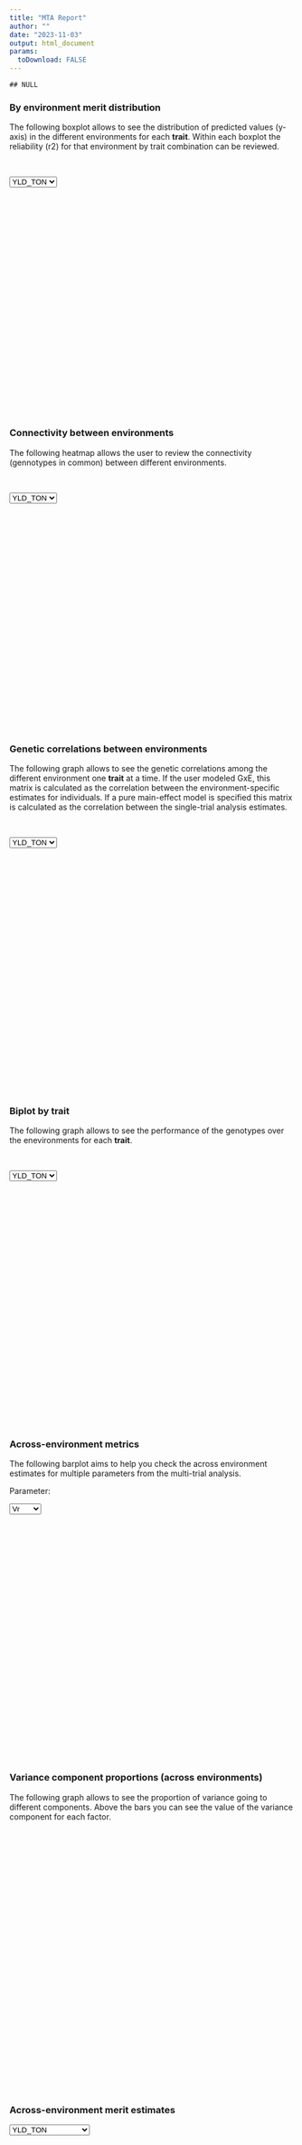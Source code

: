 ```yaml
---
title: "MTA Report"
author: ""
date: "2023-11-03"
output: html_document
params:
  toDownload: FALSE
---
```









```
## NULL
```

### By environment merit distribution

The following boxplot allows to see the distribution of predicted values (y-axis) in the different environments for each **trait**. Within each boxplot the reliability (r2) for that environment by trait combination can be reviewed.

<p>&nbsp;</p>

<!--html_preserve--><div class="form-group shiny-input-container">
<label class="control-label" id="mtaApp_1-traitMta-label" for="mtaApp_1-traitMta"></label>
<div>
<select id="mtaApp_1-traitMta" class="shiny-input-select"><option value="YLD_TON" selected>YLD_TON</option>
<option value="FLW50">FLW50</option>
<option value="HT_AVG">HT_AVG</option></select>
<script type="application/json" data-for="mtaApp_1-traitMta" data-nonempty="">{"plugins":["selectize-plugin-a11y"]}</script>
</div>
</div><!--/html_preserve-->

<!--html_preserve--><div class="shiny-plot-output html-fill-item" id="mtaApp_1-out0daf5650b6c085e0" style="width:100%;height:400px;"></div><!--/html_preserve-->

### Connectivity between environments

The following heatmap allows the user to review the connectivity (gennotypes in common) between different environments.

<p>&nbsp;</p>

<!--html_preserve--><div class="form-group shiny-input-container">
<label class="control-label" id="mtaApp_1-traitMtaConnect-label" for="mtaApp_1-traitMtaConnect"></label>
<div>
<select id="mtaApp_1-traitMtaConnect" class="shiny-input-select"><option value="YLD_TON" selected>YLD_TON</option>
<option value="FLW50">FLW50</option>
<option value="HT_AVG">HT_AVG</option></select>
<script type="application/json" data-for="mtaApp_1-traitMtaConnect" data-nonempty="">{"plugins":["selectize-plugin-a11y"]}</script>
</div>
</div><!--/html_preserve-->

<!--html_preserve--><div class="shiny-plot-output html-fill-item" id="mtaApp_1-out82977005676c4f6a" style="width:100%;height:400px;"></div><!--/html_preserve-->

### Genetic correlations between environments

The following graph allows to see the genetic correlations among the different environment one **trait** at a time. If the user modeled GxE, this matrix is calculated as the correlation between the environment-specific estimates for individuals. If a pure main-effect model is specified this matrix is calculated as the correlation between the single-trial analysis estimates.

<p>&nbsp;</p>

<!--html_preserve--><div class="form-group shiny-input-container">
<label class="control-label" id="mtaApp_1-traitPredictionsCorrelation-label" for="mtaApp_1-traitPredictionsCorrelation"></label>
<div>
<select id="mtaApp_1-traitPredictionsCorrelation" class="shiny-input-select"><option value="YLD_TON" selected>YLD_TON</option>
<option value="FLW50">FLW50</option>
<option value="HT_AVG">HT_AVG</option></select>
<script type="application/json" data-for="mtaApp_1-traitPredictionsCorrelation" data-nonempty="">{"plugins":["selectize-plugin-a11y"]}</script>
</div>
</div><!--/html_preserve-->


<!--html_preserve--><div class="shiny-plot-output html-fill-item" id="mtaApp_1-out6bfb7294a09f6003" style="width:100%;height:400px;"></div><!--/html_preserve-->

<p>&nbsp;</p>

### Biplot by trait

The following graph allows to see the performance of the genotypes over the enevironments for each **trait**.

<p>&nbsp;</p>

<!--html_preserve--><div class="form-group shiny-input-container">
<label class="control-label" id="mtaApp_1-traitBiplot-label" for="mtaApp_1-traitBiplot"></label>
<div>
<select id="mtaApp_1-traitBiplot" class="shiny-input-select"><option value="YLD_TON" selected>YLD_TON</option>
<option value="FLW50">FLW50</option>
<option value="HT_AVG">HT_AVG</option></select>
<script type="application/json" data-for="mtaApp_1-traitBiplot" data-nonempty="">{"plugins":["selectize-plugin-a11y"]}</script>
</div>
</div><!--/html_preserve-->

<!--html_preserve--><div class="plotly html-widget html-widget-output shiny-report-size shiny-report-theme html-fill-item" id="mtaApp_1-out63b1e9d71dafe6cd" style="width:100%;height:400px;"></div><!--/html_preserve-->


<p>&nbsp;</p>

### Across-environment metrics

The following barplot aims to help you check the across environment estimates for multiple parameters from the multi-trial analysis.

<!--html_preserve--><div class="form-group shiny-input-container">
<label class="control-label" id="mtaApp_1-parameterMetrics2-label" for="mtaApp_1-parameterMetrics2">Parameter:</label>
<div>
<select id="mtaApp_1-parameterMetrics2" class="shiny-input-select"><option value="mean" selected>mean</option>
<option value="r2" selected>r2</option>
<option value="Vg" selected>Vg</option>
<option value="Vr" selected>Vr</option></select>
<script type="application/json" data-for="mtaApp_1-parameterMetrics2" data-nonempty="">{"plugins":["selectize-plugin-a11y"]}</script>
</div>
</div><!--/html_preserve-->

<!--html_preserve--><div class="shiny-plot-output html-fill-item" id="mtaApp_1-out4e6110890371cf3d" style="width:100%;height:400px;"></div><!--/html_preserve-->

<p>&nbsp;</p>


### Variance component proportions (across environments)

The following graph allows to see the proportion of variance going to different components. Above the bars you can see the value of the variance component for each factor.

<p>&nbsp;</p>


<!--html_preserve--><div class="shiny-plot-output html-fill-item" id="mtaApp_1-outf140f1d830f10e0b" style="width:100%;height:400px;"></div><!--/html_preserve-->

<p>&nbsp;</p>

### Across-environment merit estimates

<!--html_preserve--><div class="form-group shiny-input-container">
<label class="control-label" id="mtaApp_1-traitMta2-label" for="mtaApp_1-traitMta2"></label>
<div>
<select id="mtaApp_1-traitMta2" class="shiny-input-select"><option value="YLD_TON" selected>YLD_TON</option>
<option value="HT_AVG">HT_AVG</option>
<option value="FLW50">FLW50</option>
<option value="HT_AVG-envIndex">HT_AVG-envIndex</option>
<option value="FLW50-envIndex">FLW50-envIndex</option>
<option value="YLD_TON-envIndex">YLD_TON-envIndex</option></select>
<script type="application/json" data-for="mtaApp_1-traitMta2" data-nonempty="">{"plugins":["selectize-plugin-a11y"]}</script>
</div>
</div><!--/html_preserve-->

<!--html_preserve--><div class="shiny-plot-output html-fill-item" id="mtaApp_1-out7675fb56f211f952" style="width:100%;height:400px;"></div><!--/html_preserve-->


<p>&nbsp;</p>



### Trait by trait-sensitivity plots

The following plots allow the user to select individual not only based on the scale of the trait but also by the sensitivity of the germplasm to the environmental covariates. These plots are only constructed if the MET model included the GxE in the modeling.


<!--html_preserve--><div class="form-group shiny-input-container">
<label class="control-label" id="mtaApp_1-traitMta3-label" for="mtaApp_1-traitMta3"></label>
<div>
<select id="mtaApp_1-traitMta3" class="shiny-input-select"><option value="YLD_TON" selected>YLD_TON</option>
<option value="FLW50">FLW50</option>
<option value="HT_AVG">HT_AVG</option></select>
<script type="application/json" data-for="mtaApp_1-traitMta3" data-nonempty="">{"plugins":["selectize-plugin-a11y"]}</script>
</div>
</div><!--/html_preserve-->

<!--html_preserve--><div class="shiny-plot-output html-fill-item" id="mtaApp_1-outd19dbc88e26ee6e1" style="width:100%;height:400px;"></div><!--/html_preserve-->


<p>&nbsp;</p>

### Genetic correlations between traits

The following graph allows to see the genetic correlations among traits using across environment estimates.

<p>&nbsp;</p>

<!--html_preserve--><div class="plotly html-widget html-widget-output shiny-report-size shiny-report-theme html-fill-item" id="mtaApp_1-out0c84eef49343915e" style="width:100%;height:400px;"></div><!--/html_preserve-->

<p>&nbsp;</p>

### Predictions 

The following table allows to check the trait predictions in wide format together with the QTL profile in case those are available.

<p>&nbsp;</p>

<!--html_preserve--><div class="datatables html-widget html-widget-output shiny-report-size html-fill-item" id="mtaApp_1-out7529e940b1188da6" style="width:100%;height:auto;"></div><!--/html_preserve-->




